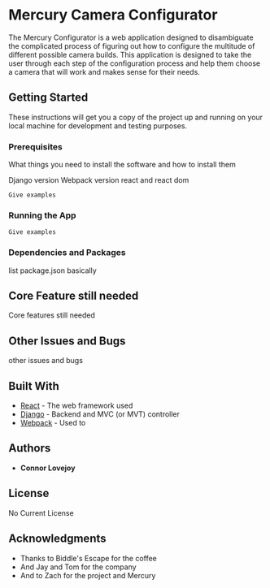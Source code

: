 # Mercury Camera Configurator

The Mercury Configurator is a web application designed to disambiguate the complicated process of figuring out how to 
configure the multitude of different possible camera builds. This application is designed to take the user through each step of 
the configuration process and help them choose a camera that will work and makes sense for their needs. 

## Getting Started

These instructions will get you a copy of the project up and running on your local machine for development and testing purposes.


### Prerequisites

What things you need to install the software and how to install them

Django version
Webpack version
react and react dom 


```
Give examples
```

### Running the App

```
Give examples 
```


### Dependencies and Packages 

list package.json basically 

## Core Feature still needed

Core features still needed

## Other Issues and Bugs

other issues and bugs

## Built With

* [React]() - The web framework used
* [Django]() - Backend and MVC (or MVT) controller
* [Webpack]() - Used to


## Authors

* **Connor Lovejoy** 



## License

No Current License 

## Acknowledgments

* Thanks to Biddle's Escape for the coffee
* And Jay and Tom for the company
* And to Zach for the project and Mercury
